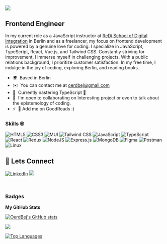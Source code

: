 ![](https://user-images.githubusercontent.com/18350557/176309783-0785949b-9127-417c-8b55-ab5a4333674e.gif)
================================================================================================================================

Frontend Engineer
--------------------------
In my current role as a JavaScript instructor at [ReDi School of Digital Integration](https://www.redi-school.org/) in Berlin and as a freelancer, my focus on frontend development is powered by a genuine love for coding. I specialize in JavaScript, TypeScript, React, Vue.js, and Tailwind CSS. Constantly striving for improvement, I immerse myself in challenging projects. With a public relations background, I prioritize customer satisfaction. In my free time, I indulge in the joy of coding, exploring Berlin, and reading books.

* 🌍  Based in Berlin
* ✉️  You can contact me at [oerdbej@gmail.com](mailto:oerdbej@gmail.com)
* 🧠  Currently nastering TypeScript 🌱
* 🤝  I'm open to collaborating on Interesting project or even to talk about the epistemology of coding.
* ⚡  📖 Add me on GoodReads :)

### Skills 🤓

![HTML5](https://img.shields.io/badge/html5-%23E34F26.svg?style=for-the-badge&logo=html5&logoColor=white)
![CSS3](https://img.shields.io/badge/css3-%231572B6.svg?style=for-the-badge&logo=css3&logoColor=white)
![MUI](https://img.shields.io/badge/MUI-%230081CB.svg?style=for-the-badge&logo=material-ui&logoColor=white)
![Tailwind CSS](https://img.shields.io/badge/tailwind%20css-%2338B2AC.svg?style=for-the-badge&logo=tailwind-css&logoColor=white)
![JavaScript](https://img.shields.io/badge/javascript-%23323330.svg?style=for-the-badge&logo=javascript&logoColor=%23F7DF1E)
![TypeScript](https://img.shields.io/badge/typescript-%233178C6.svg?style=for-the-badge&logo=typescript&logoColor=white)
![React](https://img.shields.io/badge/react-%2320232a.svg?style=for-the-badge&logo=react&logoColor=%2361DAFB)
![Redux](https://img.shields.io/badge/redux-%23593d88.svg?style=for-the-badge&logo=redux&logoColor=white)
![NodeJS](https://img.shields.io/badge/node.js-6DA55F?style=for-the-badge&logo=node.js&logoColor=white)
![Express.js](https://img.shields.io/badge/express.js-%23404d59.svg?style=for-the-badge&logo=express&logoColor=%2361DAFB)
![MongoDB](https://img.shields.io/badge/MongoDB-%234ea94b.svg?style=for-the-badge&logo=mongodb&logoColor=white)
![Figma](https://img.shields.io/badge/figma-%23F24E1E.svg?style=for-the-badge&logo=figma&logoColor=white)
![Postman](https://img.shields.io/badge/Postman-FF6C37?style=for-the-badge&logo=postman&logoColor=white)
![Linux](https://img.shields.io/badge/linux-%23FCC624.svg?style=for-the-badge&logo=linux&logoColor=black)


## 🤝 Lets Connect
[![LinkedIn](https://img.shields.io/badge/LinkedIn-%230077B5.svg?logo=linkedin&logoColor=white)](https://www.linkedin.com/in/oerdbej/) ![](https://komarev.com/ghpvc/?username=OerdBej)


<br>

### Badges

<b>My GitHub Stats</b>

<a href="http://www.github.com/OerdBej"><img src="https://github-readme-stats.vercel.app/api?username=OerdBej&show_icons=true&hide=&count_private=true&title_color=0891b2&text_color=ffffff&icon_color=0891b2&bg_color=1c1917&hide_border=true&show_icons=true" alt="OerdBej's GitHub stats" /></a>

<a href="http://www.github.com/OerdBej"><img src="https://github-readme-streak-stats.herokuapp.com/?user=OerdBej&stroke=ffffff&background=1c1917&ring=0891b2&fire=0891b2&currStreakNum=ffffff&currStreakLabel=0891b2&sideNums=ffffff&sideLabels=ffffff&dates=ffffff&hide_border=true" /></a>

<a href="https://github.com/OerdBej" align="left"><img src="https://github-readme-stats.vercel.app/api/top-langs/?username=OerdBej&langs_count=10&title_color=0891b2&text_color=ffffff&icon_color=0891b2&bg_color=1c1917&hide_border=true&locale=en&custom_title=Top%20%Languages" alt="Top Languages" /></a>
